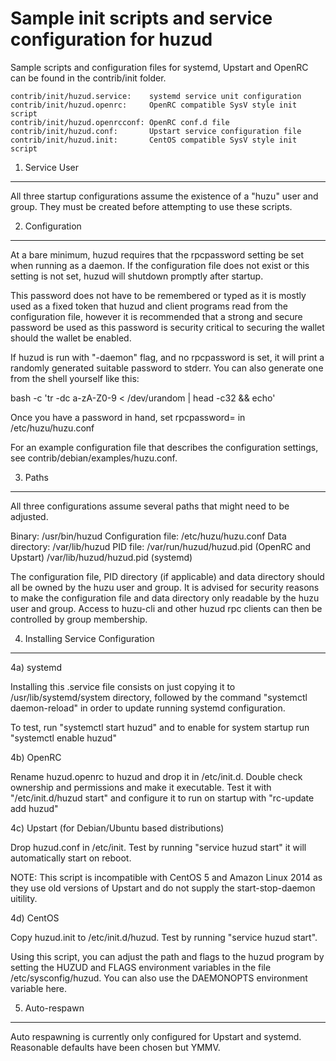 Sample init scripts and service configuration for huzud
==========================================================

Sample scripts and configuration files for systemd, Upstart and OpenRC
can be found in the contrib/init folder.

    contrib/init/huzud.service:    systemd service unit configuration
    contrib/init/huzud.openrc:     OpenRC compatible SysV style init script
    contrib/init/huzud.openrcconf: OpenRC conf.d file
    contrib/init/huzud.conf:       Upstart service configuration file
    contrib/init/huzud.init:       CentOS compatible SysV style init script

1. Service User
---------------------------------

All three startup configurations assume the existence of a "huzu" user
and group.  They must be created before attempting to use these scripts.

2. Configuration
---------------------------------

At a bare minimum, huzud requires that the rpcpassword setting be set
when running as a daemon.  If the configuration file does not exist or this
setting is not set, huzud will shutdown promptly after startup.

This password does not have to be remembered or typed as it is mostly used
as a fixed token that huzud and client programs read from the configuration
file, however it is recommended that a strong and secure password be used
as this password is security critical to securing the wallet should the
wallet be enabled.

If huzud is run with "-daemon" flag, and no rpcpassword is set, it will
print a randomly generated suitable password to stderr.  You can also
generate one from the shell yourself like this:

bash -c 'tr -dc a-zA-Z0-9 < /dev/urandom | head -c32 && echo'

Once you have a password in hand, set rpcpassword= in /etc/huzu/huzu.conf

For an example configuration file that describes the configuration settings,
see contrib/debian/examples/huzu.conf.

3. Paths
---------------------------------

All three configurations assume several paths that might need to be adjusted.

Binary:              /usr/bin/huzud
Configuration file:  /etc/huzu/huzu.conf
Data directory:      /var/lib/huzud
PID file:            /var/run/huzud/huzud.pid (OpenRC and Upstart)
                     /var/lib/huzud/huzud.pid (systemd)

The configuration file, PID directory (if applicable) and data directory
should all be owned by the huzu user and group.  It is advised for security
reasons to make the configuration file and data directory only readable by the
huzu user and group.  Access to huzu-cli and other huzud rpc clients
can then be controlled by group membership.

4. Installing Service Configuration
-----------------------------------

4a) systemd

Installing this .service file consists on just copying it to
/usr/lib/systemd/system directory, followed by the command
"systemctl daemon-reload" in order to update running systemd configuration.

To test, run "systemctl start huzud" and to enable for system startup run
"systemctl enable huzud"

4b) OpenRC

Rename huzud.openrc to huzud and drop it in /etc/init.d.  Double
check ownership and permissions and make it executable.  Test it with
"/etc/init.d/huzud start" and configure it to run on startup with
"rc-update add huzud"

4c) Upstart (for Debian/Ubuntu based distributions)

Drop huzud.conf in /etc/init.  Test by running "service huzud start"
it will automatically start on reboot.

NOTE: This script is incompatible with CentOS 5 and Amazon Linux 2014 as they
use old versions of Upstart and do not supply the start-stop-daemon uitility.

4d) CentOS

Copy huzud.init to /etc/init.d/huzud. Test by running "service huzud start".

Using this script, you can adjust the path and flags to the huzud program by
setting the HUZUD and FLAGS environment variables in the file
/etc/sysconfig/huzud. You can also use the DAEMONOPTS environment variable here.

5. Auto-respawn
-----------------------------------

Auto respawning is currently only configured for Upstart and systemd.
Reasonable defaults have been chosen but YMMV.
